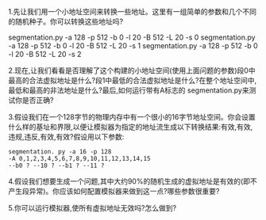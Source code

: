 1.先让我们用一个小地址空间来转换一些地址。这里有一组简单的参数和几个不同的随机种子。你可以转换这些地址吗?

segmentation.py -a 128 -p 512 -b 0 -l 20 -B 512 -L 20 -s 0
 segmentation.py -a 128 -p 512 -b 0 -l 20 -B 512 -L 20 -s 1
 segmentation.py -a 128 -p 512 -b 0 -l 20 -B 512 -L 20 -s 2
 
2.现在,让我们看看是否理解了这个构建的小地址空间(使用上面问题的参数)段0中最高的合法虚拟地址是什么?段1中最低的合法虚拟地址是什么?在整个地址空间中,最低和最高的非法地址是什么?最后,如何运行带有A标志的 segmentation.py来测试你是否正确?

3.假设我们在一个128字节的物理内存中有一个很小的16字节地址空间。你会设置什么样的基址和界限,以便让模拟器为指定的地址流生成以下转换结果:有效,有效,违规,违反,有效,有效?假设用以下参数:

```
segmentation. py -a 16 -p 128
-A 0,1,2,3,4,5,6,7,8,9,10,11,12,13,14,15
--b0 ? --10 ? --b1 ? --11 ?
```

4.假设我们想要生成一个问题,其中大约90%的随机生成的虚拟地址是有效的(即不产生段异常)。你应该如何配置模拟器来做到这一点?哪些参数很重要?

5.你可以运行模拟器,使所有虚拟地址无效吗?怎么做到?